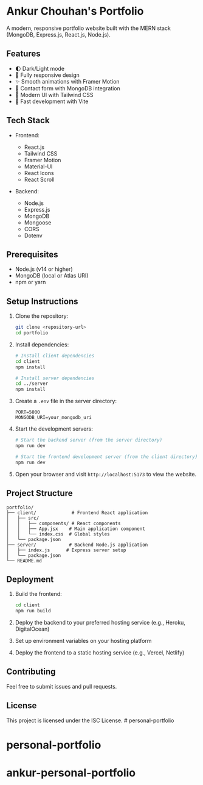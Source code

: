 # Ankur Chouhan's Portfolio

A modern, responsive portfolio website built with the MERN stack (MongoDB, Express.js, React.js, Node.js).

## Features

- 🌓 Dark/Light mode
- 📱 Fully responsive design
- ✨ Smooth animations with Framer Motion
- 📝 Contact form with MongoDB integration
- 🎨 Modern UI with Tailwind CSS
- 🚀 Fast development with Vite

## Tech Stack

- Frontend:
  - React.js
  - Tailwind CSS
  - Framer Motion
  - Material-UI
  - React Icons
  - React Scroll

- Backend:
  - Node.js
  - Express.js
  - MongoDB
  - Mongoose
  - CORS
  - Dotenv

## Prerequisites

- Node.js (v14 or higher)
- MongoDB (local or Atlas URI)
- npm or yarn

## Setup Instructions

1. Clone the repository:
   ```bash
   git clone <repository-url>
   cd portfolio
   ```

2. Install dependencies:
   ```bash
   # Install client dependencies
   cd client
   npm install

   # Install server dependencies
   cd ../server
   npm install
   ```

3. Create a `.env` file in the server directory:
   ```
   PORT=5000
   MONGODB_URI=your_mongodb_uri
   ```

4. Start the development servers:
   ```bash
   # Start the backend server (from the server directory)
   npm run dev

   # Start the frontend development server (from the client directory)
   npm run dev
   ```

5. Open your browser and visit `http://localhost:5173` to view the website.

## Project Structure

```
portfolio/
├── client/             # Frontend React application
│   ├── src/
│   │   ├── components/ # React components
│   │   ├── App.jsx    # Main application component
│   │   └── index.css  # Global styles
│   └── package.json
├── server/            # Backend Node.js application
│   ├── index.js      # Express server setup
│   └── package.json
└── README.md
```

## Deployment

1. Build the frontend:
   ```bash
   cd client
   npm run build
   ```

2. Deploy the backend to your preferred hosting service (e.g., Heroku, DigitalOcean)

3. Set up environment variables on your hosting platform

4. Deploy the frontend to a static hosting service (e.g., Vercel, Netlify)

## Contributing

Feel free to submit issues and pull requests.

## License

This project is licensed under the ISC License. # personal-portfolio
# personal-portfolio
# ankur-personal-portfolio
